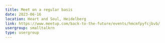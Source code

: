 ```yaml
---
title: Meet on a regular basis
date: 2023-06-16
location: Heart and Soul, Heidelberg
link: https://www.meetup.com/back-to-the-future/events/hmcmfpyfcjbvb/
usergroup: smalltalkrn
type: usergroup
---
```

